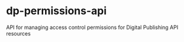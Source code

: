 # dp-permissions-api
API for managing access control permissions for Digital Publishing API resources
